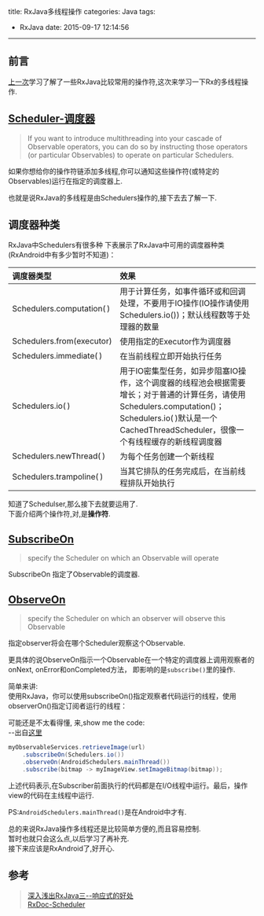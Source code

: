 title: RxJava多线程操作
categories: Java
tags:
  - RxJava
date: 2015-09-17 12:14:56
---

## 前言
[上一次](http://yifeiyuan.me/2015/09/12/RxJava%E6%93%8D%E4%BD%9C%E7%AC%A6%E5%AD%A6%E4%B9%A0%E7%AC%94%E8%AE%B0/)学习了解了一些RxJava比较常用的操作符,这次来学习一下Rx的多线程操作.

## [Scheduler-调度器](http://reactivex.io/documentation/scheduler.html)

> If you want to introduce multithreading into your cascade of Observable operators, you can do so by instructing those operators (or particular Observables) to operate on particular Schedulers.

如果你想给你的操作符链添加多线程,你可以通知这些操作符(或特定的Observables)运行在指定的调度器上.

也就是说RxJava的多线程是由Schedulers操作的,接下去去了解一下.

## 调度器种类

RxJava中Schedulers有很多种
下表展示了RxJava中可用的调度器种类(RxAndroid中有多少暂时不知道)：

调度器类型|效果
:--|:--
Schedulers.computation( )|	用于计算任务，如事件循环或和回调处理，不要用于IO操作(IO操作请使用Schedulers.io())；默认线程数等于处理器的数量
Schedulers.from(executor)|	使用指定的Executor作为调度器
Schedulers.immediate( )|	在当前线程立即开始执行任务
Schedulers.io( )|用于IO密集型任务，如异步阻塞IO操作，这个调度器的线程池会根据需要增长；对于普通的计算任务，请使用Schedulers.computation()；Schedulers.io( )默认是一个CachedThreadScheduler，很像一个有线程缓存的新线程调度器  
Schedulers.newThread( )|	为每个任务创建一个新线程  
Schedulers.trampoline( )|	当其它排队的任务完成后，在当前线程排队开始执行


知道了Schedulser,那么接下去就要运用了.  
下面介绍两个操作符,对,是**操作符**.  
<!-- more -->
## [SubscribeOn](http://reactivex.io/documentation/operators/subscribeon.html)

> specify the Scheduler on which an Observable will operate

SubscribeOn 指定了Observable的调度器.

## [ObserveOn](http://reactivex.io/documentation/operators/observeon.html)
> specify the Scheduler on which an observer will observe this Observable

指定observer将会在哪个Scheduler观察这个Observable.

更具体的说ObserveOn指示一个Observable在一个特定的调度器上调用观察者的onNext, onError和onCompleted方法，
即影响的是`subscribe()`里的操作.

简单来讲:  
使用RxJava，你可以使用subscribeOn()指定观察者代码运行的线程，使用observerOn()指定订阅者运行的线程：

可能还是不太看得懂,
来,show me the code:  
--出自[这里](http://blog.csdn.net/lzyzsd/article/details/44891933)
```Java
myObservableServices.retrieveImage(url)
    .subscribeOn(Schedulers.io())
    .observeOn(AndroidSchedulers.mainThread())
    .subscribe(bitmap -> myImageView.setImageBitmap(bitmap));
```
上述代码表示,在Subscriber前面执行的代码都是在I/O线程中运行。最后，操作view的代码在主线程中运行.

PS:`AndroidSchedulers.mainThread()`是在Android中才有.

总的来说RxJava操作多线程还是比较简单方便的,而且容易控制.  
暂时也就只会这么点,以后学习了再补充.  
接下来应该是RxAndroid了,好开心.  

## 参考
>[深入浅出RxJava三--响应式的好处
](http://blog.csdn.net/lzyzsd/article/details/44891933)  
>[RxDoc-Scheduler](https://github.com/mcxiaoke/RxDocs/blob/master/Scheduler.md)
